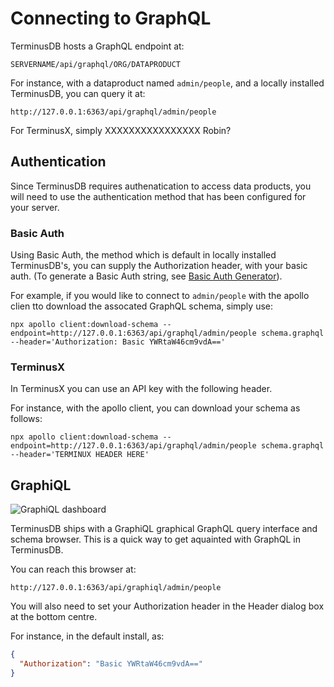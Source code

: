 # Connecting to GraphQL

TerminusDB hosts a GraphQL endpoint at:

```
SERVERNAME/api/graphql/ORG/DATAPRODUCT
```

For instance, with a dataproduct named `admin/people`, and a locally
installed TerminusDB, you can query it at:

```
http://127.0.0.1:6363/api/graphql/admin/people
```

For TerminusX, simply XXXXXXXXXXXXXXXX Robin?

## Authentication

Since TerminusDB requires authenatication to access data products, you
will need to use the authentication method that has been configured
for your server.

### Basic Auth

Using Basic Auth, the method which is default in locally installed
TerminusDB's, you can supply the Authorization header, with your basic
auth. (To generate a Basic Auth string, see [Basic Auth Generator](https://www.blitter.se/utils/basic-authentication-header-generator/)).

For example, if you would like to connect to `admin/people` with the
apollo clien tto download the assocated GraphQL schema, simply use:

```shell
npx apollo client:download-schema --endpoint=http://127.0.0.1:6363/api/graphql/admin/people schema.graphql --header='Authorization: Basic YWRtaW46cm9vdA=='
```

### TerminusX

In TerminusX you can use an API key with the following header.

For instance, with the apollo client, you can download your schema as
follows:

```shell
npx apollo client:download-schema --endpoint=http://127.0.0.1:6363/api/graphql/admin/people schema.graphql --header='TERMINUX HEADER HERE'
```

## GraphiQL

![GraphiQL dashboard](some_url_here)

TerminusDB ships with a GraphiQL graphical GraphQL query interface and
schema browser. This is a quick way to get aquainted with GraphQL in
TerminusDB.

You can reach this browser at:

```
http://127.0.0.1:6363/api/graphiql/admin/people
```

You will also need to set your Authorization header in the Header
dialog box at the bottom centre.

For instance, in the default install, as:

```json
{
  "Authorization": "Basic YWRtaW46cm9vdA=="
}
```
